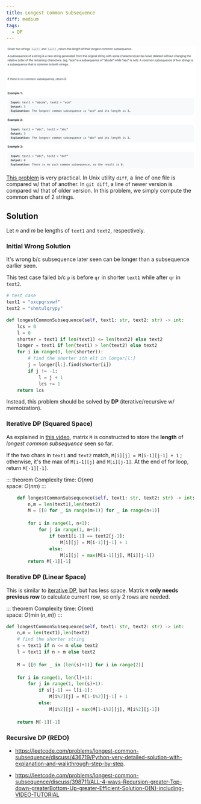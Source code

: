 ```yaml
---
title: Longest Common Subsequence
diff: medium
tags:
  - DP
---
```


<img class="medium-zoom" src="/algo/longest-common-subsequence.png" alt="https://leetcode.com/problems/longest-common-subsequence">

[This problem](https://en.wikipedia.org/wiki/Longest_common_subsequence_problem) is very practical. In Unix utility `diff`, a line of one file is compared w/ that of another. In `git diff`, a line of newer version is compared w/ that of older version. In this problem, we simply compute the common chars of 2 strings.

## Solution

Let $n$ and $m$ be lengths of `text1` and `text2`, respectively.

### Initial Wrong Solution

It's wrong b/c subsequence later seen can be longer than a subsequence earlier seen.

This test case failed b/c `p` is before `qr` in shorter `text1` while after `qr` in `text2`.

```py
# test case
text1 = "oxcpqrsvwf"
text2 = "shmtulqrypy"
```

```py
def longestCommonSubsequence(self, text1: str, text2: str) -> int:
    lcs = 0
    l = 0
    shorter = text1 if len(text1) <= len(text2) else text2
    longer = text1 if len(text1) > len(text2) else text2
    for i in range(0, len(shorter)):
        # find the shorter ith elt in longer[l:]
        j = longer[l:].find(shorter[i])
        if j != -1:
            l = j + 1
            lcs += 1
    return lcs
```

Instead, this problem should be solved by **DP** (iterative/recursive w/ memoization).

### Iterative DP (Squared Space)

As explained in [this video](https://youtu.be/NnD96abizww), matrix `M` is constructed to store the **length** of _longest common subsequence_ seen so far.

If the two chars in `text1` and `text2` match, `M[i][j] = M[i-1][j-1] + 1` ; otherwise, it's the max of `M[i-1][j]` and `M[i][j-1]`. At the end of for loop, return `M[-1][-1]`.

::: theorem Complexity
time: $O(nm)$  
space: $O(nm)$
:::

```py
    def longestCommonSubsequence(self, text1: str, text2: str) -> int:
        n,m = len(text1),len(text2)
        M = [[0 for _ in range(m+1)] for _ in range(n+1)]

        for i in range(1, n+1):
            for j in range(1, m+1):
                if text1[i-1] == text2[j-1]:
                    M[i][j] = M[i-1][j-1] + 1
                else:
                    M[i][j] = max(M[i-1][j], M[i][j-1])
        return M[-1][-1]
```

### Iterative DP (Linear Space)

This is similar to [iterative DP](#iterative-dp), but has less space. Matrix `M` **only needs previous row** to calculate current row, so only 2 rows are needed.

::: theorem Complexity
time: $O(nm)$  
space: $O(\min(n, m))$
:::

```py
def longestCommonSubsequence(self, text1: str, text2: str) -> int:
    n,m = len(text1),len(text2)
    # find the shorter string
    s = text1 if n <= m else text2
    l = text1 if n > m else text2

    M = [[0 for _ in (len(s)+1)] for i in range(2)]

    for i in range(1, len(l)+1):
        for j in range(1, len(s)+1):
            if s[j-1] == l[i-1]:
                M[i%2][j] = M[1-i%2][j-1] + 1
            else:
                M[i%2][j] = max(M[1-i%2][j], M[i%2][j-1])

    return M[-1][-1]
```

### Recursive DP (REDO)

- https://leetcode.com/problems/longest-common-subsequence/discuss/436719/Python-very-detailed-solution-with-explanation-and-walkthrough-step-by-step.

- https://leetcode.com/problems/longest-common-subsequence/discuss/398711/ALL-4-ways-Recursion-greater-Top-down-greaterBottom-Up-greater-Efficient-Solution-O(N)-including-VIDEO-TUTORIAL
